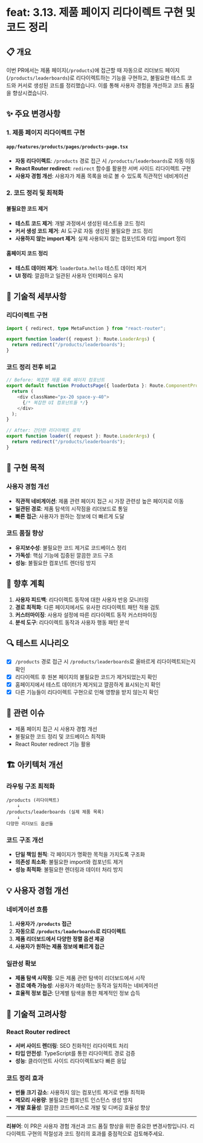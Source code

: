 # feat: 3.13. 제품 페이지 리다이렉트 구현 및 코드 정리

## 📋 개요

이번 PR에서는 제품 페이지(`/products`)에 접근할 때 자동으로 리더보드 페이지(`/products/leaderboards`)로 리다이렉트하는 기능을 구현하고, 불필요한 테스트 코드와 커서로 생성된 코드를 정리했습니다. 이를 통해 사용자 경험을 개선하고 코드 품질을 향상시켰습니다.

## ✨ 주요 변경사항

### 1. 제품 페이지 리다이렉트 구현

#### `app/features/products/pages/products-page.tsx`
- **자동 리다이렉트**: `/products` 경로 접근 시 `/products/leaderboards`로 자동 이동
- **React Router redirect**: `redirect` 함수를 활용한 서버 사이드 리다이렉트 구현
- **사용자 경험 개선**: 사용자가 제품 목록을 바로 볼 수 있도록 직관적인 네비게이션

### 2. 코드 정리 및 최적화

#### 불필요한 코드 제거
- **테스트 코드 제거**: 개발 과정에서 생성된 테스트용 코드 정리
- **커서 생성 코드 제거**: AI 도구로 자동 생성된 불필요한 코드 정리
- **사용하지 않는 import 제거**: 실제 사용되지 않는 컴포넌트와 타입 import 정리

#### 홈페이지 코드 정리
- **테스트 데이터 제거**: `loaderData.hello` 테스트 데이터 제거
- **UI 정리**: 깔끔하고 일관된 사용자 인터페이스 유지

## 🔧 기술적 세부사항

### 리다이렉트 구현
```typescript
import { redirect, type MetaFunction } from "react-router";

export function loader({ request }: Route.LoaderArgs) {
  return redirect("/products/leaderboards");
}
```

### 코드 정리 전후 비교
```typescript
// Before: 복잡한 제품 목록 페이지 컴포넌트
export default function ProductsPage({ loaderData }: Route.ComponentProps) {
  return (
    <div className="px-20 space-y-40">
      {/* 복잡한 UI 컴포넌트들 */}
    </div>
  );
}

// After: 간단한 리다이렉트 로직
export function loader({ request }: Route.LoaderArgs) {
  return redirect("/products/leaderboards");
}
```

## 🎯 구현 목적

### 사용자 경험 개선
- **직관적 네비게이션**: 제품 관련 페이지 접근 시 가장 관련성 높은 페이지로 이동
- **일관된 경로**: 제품 탐색의 시작점을 리더보드로 통일
- **빠른 접근**: 사용자가 원하는 정보에 더 빠르게 도달

### 코드 품질 향상
- **유지보수성**: 불필요한 코드 제거로 코드베이스 정리
- **가독성**: 핵심 기능에 집중된 깔끔한 코드 구조
- **성능**: 불필요한 컴포넌트 렌더링 방지

## 🚀 향후 계획

1. **사용자 피드백**: 리다이렉트 동작에 대한 사용자 반응 모니터링
2. **경로 최적화**: 다른 페이지에서도 유사한 리다이렉트 패턴 적용 검토
3. **커스터마이징**: 사용자 설정에 따른 리다이렉트 동작 커스터마이징
4. **분석 도구**: 리다이렉트 동작과 사용자 행동 패턴 분석

## 🔍 테스트 시나리오

- [x] `/products` 경로 접근 시 `/products/leaderboards`로 올바르게 리다이렉트되는지 확인
- [x] 리다이렉트 후 원본 페이지의 불필요한 코드가 제거되었는지 확인
- [x] 홈페이지에서 테스트 데이터가 제거되고 깔끔하게 표시되는지 확인
- [x] 다른 기능들이 리다이렉트 구현으로 인해 영향을 받지 않는지 확인

## 📝 관련 이슈

- 제품 페이지 접근 시 사용자 경험 개선
- 불필요한 코드 정리 및 코드베이스 최적화
- React Router redirect 기능 활용

## 🏗️ 아키텍처 개선

### 라우팅 구조 최적화
```
/products (리다이렉트)
    ↓
/products/leaderboards (실제 제품 목록)
    ↓
다양한 리더보드 옵션들
```

### 코드 구조 개선
- **단일 책임 원칙**: 각 페이지가 명확한 목적을 가지도록 구조화
- **의존성 최소화**: 불필요한 import와 컴포넌트 제거
- **성능 최적화**: 불필요한 렌더링과 데이터 처리 방지

## 💡 사용자 경험 개선

### 네비게이션 흐름
1. **사용자가 `/products` 접근**
2. **자동으로 `/products/leaderboards`로 리다이렉트**
3. **제품 리더보드에서 다양한 정렬 옵션 제공**
4. **사용자가 원하는 제품 정보에 빠르게 접근**

### 일관성 확보
- **제품 탐색 시작점**: 모든 제품 관련 탐색이 리더보드에서 시작
- **경로 예측 가능성**: 사용자가 예상하는 동작과 일치하는 네비게이션
- **효율적 정보 접근**: 단계별 탐색을 통한 체계적인 정보 습득

## 🔧 기술적 고려사항

### React Router redirect
- **서버 사이드 렌더링**: SEO 친화적인 리다이렉트 처리
- **타입 안전성**: TypeScript를 통한 리다이렉트 경로 검증
- **성능**: 클라이언트 사이드 리다이렉트보다 빠른 응답

### 코드 정리 효과
- **번들 크기 감소**: 사용하지 않는 컴포넌트 제거로 번들 최적화
- **메모리 사용량**: 불필요한 컴포넌트 인스턴스 생성 방지
- **개발 효율성**: 깔끔한 코드베이스로 개발 및 디버깅 효율성 향상

---

**리뷰어**: 이 PR은 사용자 경험 개선과 코드 품질 향상을 위한 중요한 변경사항입니다. 리다이렉트 구현의 적절성과 코드 정리의 효과를 중점적으로 검토해주세요.
